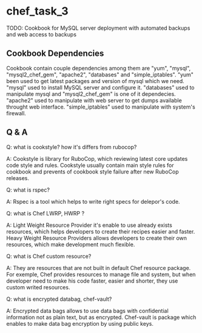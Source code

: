 # chef_task_3

TODO: Cookbook for MySQL server deployment with automated backups and web access to backups

## Cookbook Dependencies

Cookbook contain couple dependencies among them are "yum", "mysql", "mysql2_chef_gem", "apache2", "databases" and "simple_iptables".
"yum" been used to get latest packages and version of mysql which we need. "mysql" used to install MySQL server and configure it. "databases" used to manipulate mysql and "mysql2_chef_gem" is one of it dependecies. "apache2" used to manipulate with web server to get dumps available throught web interface. "simple_iptables" used to manipulate with system's firewall.


## Q & A

Q: what is cookstyle? how it's differs from rubocop?

A: Cookstyle is library for RuboCop, which reviewing latest core updates code style and rules. Cookstyle usually contain main style rules for cookbook and prevents of cookbook style failure after new RuboCop releases.

Q: what is rspec?

A: Rspec is a tool which helps to write right specs for delepor's code.

Q: what is Chef LWRP, HWRP ?

A: Light Weight Resource Provider it's enable to use already exists resources, which helps developers to create their recipes easier and faster. Heavy Weight Resource Providers allows developers to create their own resources, which make development much flexible.

Q: what is Chef custom resource?

A: They are resources that are not built in default Chef resource package. For exemple, Chef provides resources to manage file and system, but when developer need to make his code faster, easier and shorter, they use custom writed resources.

Q: what is encrypted databag, chef-vault?

A: Encrypted data bags allows to use data bags with confidential information not as plain text, but as encrypted. Chef-vault is package which enables to make data bag encryption by using public keys.
